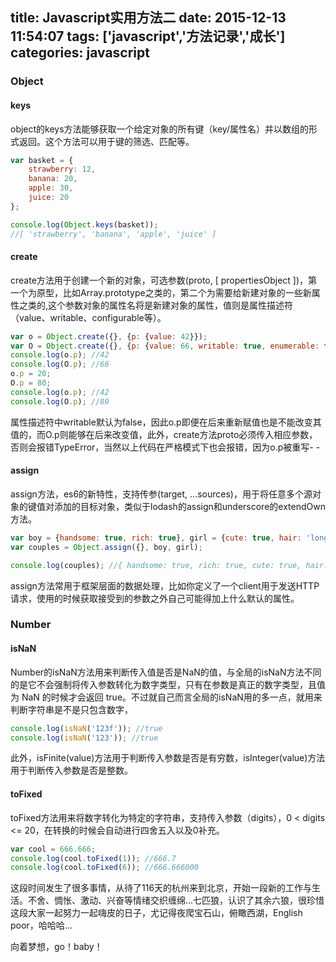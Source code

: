 title: Javascript实用方法二
date: 2015-12-13 11:54:07
tags: ['javascript','方法记录','成长']
categories: javascript
---


### Object

#### keys

object的keys方法能够获取一个给定对象的所有键（key/属性名）并以数组的形式返回。这个方法可以用于键的筛选、匹配等。

``` javascript
var basket = {
    strawberry: 12,
    banana: 20,
    apple: 30,
    juice: 20
};

console.log(Object.keys(basket)); 
//[ 'strawberry', 'banana', 'apple', 'juice' ]
```

#### create

create方法用于创建一个新的对象，可选参数(proto, [ propertiesObject ])，第一个为原型，比如Array.prototype之类的，第二个为需要给新建对象的一些新属性之类的,这个参数对象的属性名将是新建对象的属性，值则是属性描述符（value、writable、configurable等）。

``` js
var o = Object.create({}, {p: {value: 42}});
var O = Object.create({}, {p: {value: 66, writable: true, enumerable: true}});
console.log(o.p); //42
console.log(O.p); //66
o.p = 20;
O.p = 80;
console.log(o.p); //42
console.log(O.p); //80
```

属性描述符中writable默认为false，因此o.p即便在后来重新赋值也是不能改变其值的，而O.p则能够在后来改变值，此外，create方法proto必须传入相应参数，否则会报错TypeError，当然以上代码在严格模式下也会报错，因为o.p被重写- -

#### assign

assign方法，es6的新特性，支持传参(target, ...sources)，用于将任意多个源对象的键值对添加的目标对象，类似于lodash的assign和underscore的extendOwn方法。

```js
var boy = {handsome: true, rich: true}, girl = {cute: true, hair: 'long'};
var couples = Object.assign({}, boy, girl);

console.log(couples); //{ handsome: true, rich: true, cute: true, hair: 'long' }
```

assign方法常用于框架层面的数据处理，比如你定义了一个client用于发送HTTP请求，使用的时候获取接受到的参数之外自己可能得加上什么默认的属性。


### Number

#### isNaN

Number的isNaN方法用来判断传入值是否是NaN的值，与全局的isNaN方法不同的是它不会强制将传入参数转化为数字类型，只有在参数是真正的数字类型，且值为 NaN 的时候才会返回 true。不过就自己而言全局的isNaN用的多一点，就用来判断字符串是不是只包含数字，

```js
console.log(isNaN('123f')); //true
console.log(isNaN('123')); //true
```

此外，isFinite(value)方法用于判断传入参数是否是有穷数，isInteger(value)方法用于判断传入参数是否是整数。

#### toFixed

toFixed方法用来将数字转化为特定的字符串，支持传入参数（digits），0 < digits <= 20，在转换的时候会自动进行四舍五入以及0补充。

```js 
var cool = 666.666;
console.log(cool.toFixed(1)); //666.7
console.log(cool.toFixed(6)); //666.666000
```

这段时间发生了很多事情，从待了116天的杭州来到北京，开始一段新的工作与生活。不舍、惆怅、激动、兴奋等情绪交织缠绵...七匹狼，认识了其余六狼，很珍惜这段大家一起努力一起嗨皮的日子，尤记得夜爬宝石山，俯瞰西湖，English poor，哈哈哈...

向着梦想，go！baby！
